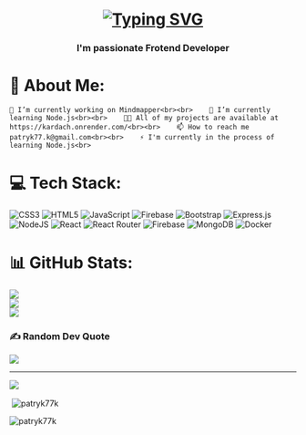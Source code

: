 

<h1 align="center">
<a href="https://git.io/typing-svg"><img src="https://readme-typing-svg.demolab.com?font=Fira+Code&size=24&duration=5000&pause=500&center=true&vCenter=true&random=false&width=458&height=67&lines=Hi+%F0%9F%91%8B%2C+I'm+Patryk" alt="Typing SVG" /></a>
</h1>
<h3 align="center">I'm passionate Frotend Developer</h3>

# 💫 About Me:
    🔭 I’m currently working on Mindmapper<br><br>    🌱 I’m currently learning Node.js<br><br>    👨‍💻 All of my projects are available at https://kardach.onrender.com/<br><br>    📫 How to reach me patryk77.k@gmail.com<br><br>    ⚡ I'm currently in the process of learning Node.js<br>


# 💻 Tech Stack:
![CSS3](https://img.shields.io/badge/css3-%231572B6.svg?style=for-the-badge&logo=css3&logoColor=white) ![HTML5](https://img.shields.io/badge/html5-%23E34F26.svg?style=for-the-badge&logo=html5&logoColor=white) ![JavaScript](https://img.shields.io/badge/javascript-%23323330.svg?style=for-the-badge&logo=javascript&logoColor=%23F7DF1E) ![Firebase](https://img.shields.io/badge/firebase-%23039BE5.svg?style=for-the-badge&logo=firebase) ![Bootstrap](https://img.shields.io/badge/bootstrap-%238511FA.svg?style=for-the-badge&logo=bootstrap&logoColor=white) ![Express.js](https://img.shields.io/badge/express.js-%23404d59.svg?style=for-the-badge&logo=express&logoColor=%2361DAFB) ![NodeJS](https://img.shields.io/badge/node.js-6DA55F?style=for-the-badge&logo=node.js&logoColor=white) ![React](https://img.shields.io/badge/react-%2320232a.svg?style=for-the-badge&logo=react&logoColor=%2361DAFB) ![React Router](https://img.shields.io/badge/React_Router-CA4245?style=for-the-badge&logo=react-router&logoColor=white) ![Firebase](https://img.shields.io/badge/Firebase-039BE5?style=for-the-badge&logo=Firebase&logoColor=white) ![MongoDB](https://img.shields.io/badge/MongoDB-%234ea94b.svg?style=for-the-badge&logo=mongodb&logoColor=white) ![Docker](https://img.shields.io/badge/docker-%230db7ed.svg?style=for-the-badge&logo=docker&logoColor=white)
# 📊 GitHub Stats:
![](https://github-readme-stats.vercel.app/api?username=patryk77k&theme=dark&hide_border=false&include_all_commits=false&count_private=false)<br/>
![](https://github-readme-streak-stats.herokuapp.com/?user=patryk77k&theme=dark&hide_border=false)<br/>
![](https://github-readme-stats.vercel.app/api/top-langs/?username=patryk77k&theme=dark&hide_border=false&include_all_commits=false&count_private=false&layout=compact)

### ✍️ Random Dev Quote
![](https://quotes-github-readme.vercel.app/api?type=horizontal&theme=radical)

---
[![](https://visitcount.itsvg.in/api?id=patryk77k&icon=0&color=0)](https://visitcount.itsvg.in)

<!-- Proudly created with GPRM ( https://gprm.itsvg.in ) -->

<p>&nbsp;<img align="center" src="https://github-readme-stats.vercel.app/api?username=patryk77k&show_icons=true&locale=en" alt="patryk77k" /></p>

<p><img align="center" src="https://github-readme-streak-stats.herokuapp.com/?user=patryk77k&" alt="patryk77k" /></p>

